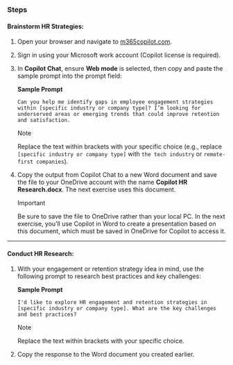 ### **Steps**

#### **Brainstorm HR Strategies**:

1. Open your browser and navigate to [m365copilot.com](https://m365copilot.com).

1. Sign in using your Microsoft work account (Copilot license is required).

1. In **Copilot Chat**, ensure **Web mode** is selected, then copy and paste the sample prompt into the prompt field:

    **Sample Prompt**

    ```text
    Can you help me identify gaps in employee engagement strategies within [specific industry or company type]? I’m looking for underserved areas or emerging trends that could improve retention and satisfaction.
    ```

    > [!NOTE]
    > Replace the text within brackets with your specific choice (e.g., replace `[specific industry or company type]` with `the tech industry` or `remote-first companies`).

1. Copy the output from Copilot Chat to a new Word document and save the file to your OneDrive account with the name **Copilot HR Research.docx**. The next exercise uses this document.
    > [!IMPORTANT]
    > Be sure to save the file to OneDrive rather than your local PC. In the next exercise, you’ll use Copilot in Word to create a presentation based on this document, which must be saved in OneDrive for Copilot to access it.

---

#### **Conduct HR Research**:

1. With your engagement or retention strategy idea in mind, use the following prompt to research best practices and key challenges:

    **Sample Prompt**

    ```text
    I'd like to explore HR engagement and retention strategies in [specific industry or company type]. What are the key challenges and best practices?
    ```

    > [!NOTE]
    > Replace the text within brackets with your specific choice.

1. Copy the response to the Word document you created earlier.
